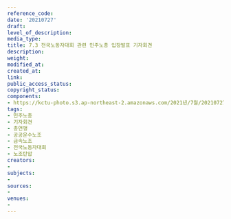 ```yaml
---
reference_code: 
date: '20210727'
draft: 
level_of_description: 
media_type: 
title: 7.3 전국노동자대회 관련 민주노총 입장발표 기자회견
description: 
weight: 
modified_at: 
created_at: 
link: 
public_access_status: 
copyright_status: 
components:
- https://kctu-photo.s3.ap-northeast-2.amazonaws.com/2021년/7월/20210727-7.3+전국노동자대회+관련+민주노총+입장발표+기자회견_민주노총_기자회견_총연맹_공공운수노조_금속노조_전국노동자대회_노조탄압/_1D20386.jpg
tags:
- 민주노총
- 기자회견
- 총연맹
- 공공운수노조
- 금속노조
- 전국노동자대회
- 노조탄압
creators:
- 
subjects:
- 
sources:
- 
venues:
- 
---
```


